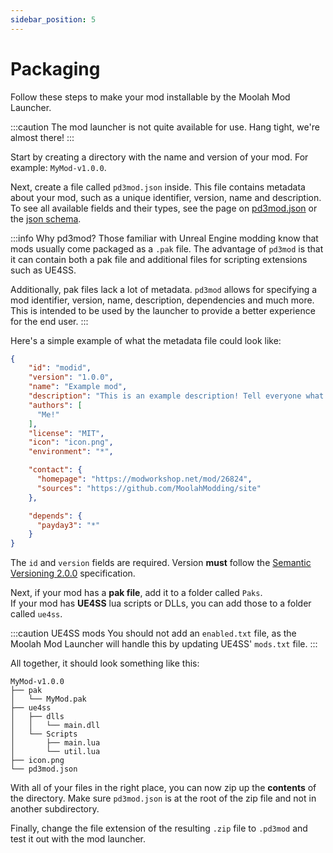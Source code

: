 ```yaml
---
sidebar_position: 5
---
```


# Packaging
Follow these steps to make your mod installable by the Moolah Mod Launcher.

:::caution
The mod launcher is not quite available for use. Hang tight, we're almost there!
:::

Start by creating a directory with the name and version of your mod. For example: `MyMod-v1.0.0`.

Next, create a file called `pd3mod.json` inside.
This file contains metadata about your mod, such as a unique identifier, version, name and description.
To see all available fields and their types, see the page on [pd3mod.json](/docs/additional-resources/pd3mod-json) or the [json schema](/files/schema-v0.1.0-draft.json).

:::info Why pd3mod?
Those familiar with Unreal Engine modding know that mods usually come packaged as a `.pak` file.
The advantage of `pd3mod` is that it can contain both a pak file
and additional files for scripting extensions such as UE4SS.

Additionally, pak files lack a lot of metadata.
`pd3mod` allows for specifying a mod identifier, version, name, description, dependencies and much more.
This is intended to be used by the launcher to provide a better experience for the end user.
:::

Here's a simple example of what the metadata file could look like:
```json title="pd3mod.json"
{
    "id": "modid",
    "version": "1.0.0",
    "name": "Example mod",
    "description": "This is an example description! Tell everyone what your mod is about!",
    "authors": [
      "Me!"
    ],
    "license": "MIT",
    "icon": "icon.png",
    "environment": "*",

    "contact": {
      "homepage": "https://modworkshop.net/mod/26824",
      "sources": "https://github.com/MoolahModding/site"
    },

    "depends": {
      "payday3": "*"
    }
}
```

The `id` and `version` fields are required.
Version **must** follow the [Semantic Versioning 2.0.0](https://semver.org) specification.

Next, if your mod has a **pak file**, add it to a folder called `Paks`.<br />
If your mod has **UE4SS** lua scripts or DLLs, you can add those to a folder called `ue4ss`.

:::caution UE4SS mods
You should not add an `enabled.txt` file,
as the Moolah Mod Launcher will handle this by updating UE4SS' `mods.txt` file.
:::

All together, it should look something like this:

```
MyMod-v1.0.0
├── pak
│   └── MyMod.pak
├── ue4ss
│   ├── dlls
│   │   └── main.dll
│   └── Scripts
│       ├── main.lua
│       └── util.lua
├── icon.png
└── pd3mod.json
```

With all of your files in the right place,
you can now zip up the **contents** of the directory.
Make sure `pd3mod.json` is at the root of the zip file and not in another subdirectory.

Finally, change the file extension of the resulting `.zip` file to `.pd3mod` and test it out with the mod launcher.
